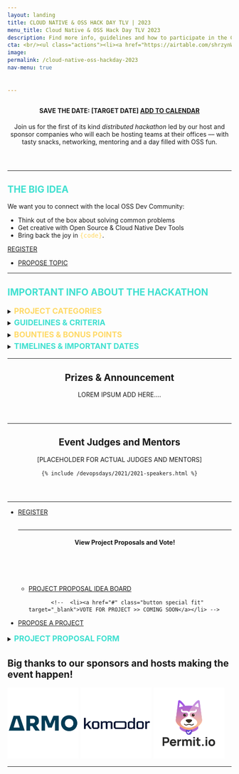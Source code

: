 ```yaml
---
layout: landing
title: CLOUD NATIVE & OSS HACK DAY TLV | 2023 
menu_title: Cloud Native & OSS Hack Day TLV 2023
description: Find more info, guidelines and how to participate in the Cloud Native & OSS TLV Hack Day! 
cta: <br/><ul class="actions"><li><a href="https://airtable.com/shrzynWEKRMYcXJzo" class="button special fit" target="_blank"><span class="icon alt fa-arrow-right-o"></span> REGISTER NOW</a></li></ul>&nbsp;<ul class="actions"><li><a href="https://airtable.com/shrJn7aoM0eGfdnZj" target="_blank" class="button fit"><span class="icon alt fa-star-o"></span> PROPOSE PROJECT </a></li></ul>
image: 
permalink: /cloud-native-oss-hackday-2023
nav-menu: true


---
```


<!-- Main -->
<div id="main" class="alt">

<!-- One -->
<section id="one">
	<div class="inner">
		<header class="major">
			<h1 style="color: turquoise; text-transform: uppercase;"><span class="icon alt fa-bolt"></span> </h1> 
            <h4>SAVE THE DATE: [TARGET DATE] <a href="https://calendar.google.com/calendar/event?action=TEMPLATE&tmeid=Nm9vdnY0ZXRrczhzODNxcmc2bWFtNnY5ZTggY2xvdWRuYXRpdmVpc3JhZWxAbQ&tmsrc=cloudnativeisrael%40gmail.com" target="_blank"> ADD TO CALENDAR</a></h4>
            <p>Join us for the first of its kind <em>distributed hackathon</em> led by our host and sponsor companies who will each be hosting teams at their offices –– with tasty snacks, networking, mentoring and a day filled with OSS fun.<br/></p>
</header>
<hr/>

<h2 style="color: turquoise; text-transform: uppercase;"><span class="icon alt fa-lightbulb-o"></span> The Big Idea</h2>
    <p>We want you to connect with the local OSS Dev Community:</p>
    <ul>
 	<li>Think out of the box about solving common problems</li>
 	<li>Get creative with Open Source & Cloud Native Dev Tools</li>
 	<li>Bring back the joy in <span style="color: #ffd966; font-family: monospace;">{code}</span>.</li>
</ul>

 <a href="https://airtable.com/shrzynWEKRMYcXJzo" class="button next scrolly"  target="_blank"><span class="icon alt fa-arrow-right-o"></span> REGISTER</a> 
 <br/>
<ul class="actions"><li><a href="https://airtable.com/shrJn7aoM0eGfdnZj" target="_blank" class="button fit"><span class="icon alt fa-star-o"></span> PROPOSE TOPIC </a></li></ul>

<hr/>

 <h2 style="color: turquoise; text-transform: uppercase;">IMPORTANT INFO ABOUT THE HACKATHON</h2>

<details><summary><strong style="color: #ffd966; text-transform: uppercase; font-weight=600; font-size: 1.25em; line-height: 1.5em;">Project Categories</strong></summary>

<ul>
<li><strong style="color: turquoise; text-transform: uppercase; font-weight=400;">A Useful Tool  or Integration for Everyone</strong></li>
In our day-to-day workflows we often find ourselves lacking a really simple tool or integration that could simplify our open source or dev work significantly.<br/>
We encourage you to think about something that is useful on a daily basis, and can optimize work with common cloud native OSS tools.

<li><strong style="color: #ffd966; text-transform: uppercase; font-weight=600;">Solve a Universally felt Challenge</strong></li>
As a global community of OSS enthusiasts in the cloud native ecosystem, there are users and community members around the globe leveraging its tools and frameworks.<br/>
We encourage you to think of innovative ways to solve daily OSS & cloud native ecosystem challenges that can benefit everyone - from communication to collaboration, useful examples and improvements and more.

<li><strong style="color: turquoise; text-transform: uppercase; font-weight=400;">Solve a Universally felt Challenge</strong></li>
As a global community of OSS enthusiasts in the cloud native ecosystem has users and community members around the globe leveraging its tools and frameworks.<br/>
We encourage you to think of innovative ways to solve daily OSS & cloud native ecosystem challenges that can benefit everyone - from communication to collaboration, and more.

<li><strong style="color: #ffd966; text-transform: uppercase; font-weight=400;">A Significant Product Enhancement</strong></li>
What’s a hackathon without fun?! Sometimes we just want to play around with gadgets and gizmos, and put something together that can be useful or just for fun.<br/>
If you have a significant product enhancement that brings direct value to OSS users, build ways to make these cloud native products even better.

<li><strong style="color: turquoise; text-transform: uppercase; font-weight=400;">An Exciting Demonstration of Craft</strong> </li>
Many times we have excellent ideas ways to improve the OSS tooling experience, but don’t necessarily have the time to work on them with our regular workloads, and so they remain in the backlog.<br/>
You are more than encouraged to build something with any of the suggested OSS projects that does something unique, and is just super cool and nifty.
</ul>

<hr/>
</details>
        
<details><summary><strong style="color: turquoise; text-transform: uppercase; font-weight=600; font-size: 1.25em; line-height: 1.5em;">Guidelines & Criteria</strong></summary>

<h4 style="color: turquoise; text-transform: uppercase;">Project Criteria</h4>

<ul>
<li>All projects need to be coded</li>
<li>The project needs to be reproducible & demoable in 5 minutes or less</li>
<li>Planning & design can start from the moment of kickoff, all coding needs to be done during the two hack days</li>
<li>The demo needs to be accompanied by a short presentation (as you wish - with or without slides)</li>

</ul>



<hr/>
</details>

<details><summary><strong style="color: #ffd966; text-transform: uppercase; font-weight=600; font-size: 1.25em; line-height: 1.5em;">Bounties & Bonus Points</strong></summary>

<h4>You can earn bonus points towards your project with the following advantages</h4>

<ul>
<li>Use of any of the following tools / projects in your final project (+2 points for each) - Kubescape, OPAL, ValidKube, Helm Dashboard, Backstage...</li>
<li>Diversity - Of people, companies and roles (+2 points)</li>
<li>Selecting a high-bounty project from the proposals to work on (+5 points)</li>
<li>A project focused on anything to help the greater good - from climate change to diversity and inclusion, accessibility, or any other socially conscious project. (+5 points)</li>
</ul>

<hr/>
</details>
      

<details><summary><strong style="color: turquoise; text-transform: uppercase; font-weight=600; font-size: 1.25em; line-height: 1.5em;">Timelines & Important Dates</strong></summary>

<ul>
<li>February 6th - Call for participants and projects opens -  <a href="#propose">REGISTER OR PROPOSE HERE</a></li>
<li>March 1st - Project Ignites Meetup and Project Recruitment <a href="https://airtable.com/shrzynWEKRMYcXJzo"  target="_blank">REGISTER</a></li>
<li>March 13th - HACK DAY!</li>
<li>March 16th - Final Demos and Happy Hour</li>
<li>March 23rd - Announce Winners at KCD Tel Aviv!</li>
</ul>

</details>

<hr/>


<header class="major">      
<h1>Prizes & Announcement</h1>
LOREM IPSUM ADD HERE....
</header>

<hr/>


<header class="major">      
<h1>Event Judges and Mentors</h1>

[PLACEHOLDER FOR ACTUAL JUDGES AND MENTORS]

    {% include /devopsdays/2021/2021-speakers.html %}


</header>

<hr/>
      

<ul class="actions" id="propose">
<li><a href="https://airtable.com/shrzynWEKRMYcXJzo" class="button next" target="_blank">REGISTER</a></li>                        
<br/>

<hr/>

<header class="major">      

<h4>View Project Proposals and Vote!</h4>

</header>

<p>&nbsp;&nbsp;</p>
 <ul class="actions">
             <li><a href="https://airtable.com/shr9jpKvR8n92JAcb" class="button special fit" target="_blank">PROJECT PROPOSAL IDEA BOARD</a></li>

           <!--  <li><a href="#" class="button special fit" target="_blank">VOTE FOR PROJECT >> COMING SOON</a></li> -->
</ul>


<li><a href="https://airtable.com/shrJn7aoM0eGfdnZj" target="_blank" class="button special fit">PROPOSE A PROJECT</a></li>
                </ul>

<details><summary><strong style="color: turquoise; text-transform: uppercase; font-weight=600; font-size: 1.25em; line-height: 1.5em;">Project Proposal Form</strong></summary>
<iframe class="airtable-embed" src="https://airtable.com/embed/shrJn7aoM0eGfdnZj?backgroundColor=yellow" frameborder="0" onmousewheel="" width="100%" height="1200px" style="background: transparent; border: 1px solid #ccc;"></iframe>

<hr/>
</details>


<div class="inner">
			<h2>Big thanks to our sponsors and hosts making the event happen!</h2>
              <a href="https://armosec.com" target="_blank"><img
                        src="/assets/images/sponsor-logos/armosec-SQ.png"
                        width="160px"></a>&nbsp;<a
                    href="https://komodor.com" target="_blank"><img
                        src="/assets/images/sponsor-logos/komodor-SQ.png"
                        width="160px"></a>&nbsp;<a
                    href="https://permit.io" target="_blank"><img
                        src="/assets/images/sponsor-logos/permitio-SQ.png"
                        width="160px"></a>

<hr/>
</div>
</div>